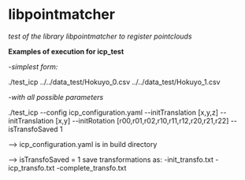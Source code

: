 # libpointmatcher
*test of the library libpointmatcher to register pointclouds*

**Examples of execution for icp_test**

*-simplest form:*

 ./test_icp ../../data_test/Hokuyo_0.csv ../../data_test/Hokuyo_1.csv
 
 *-with all possible parameters*
 
 ./test_icp --config icp_configuration.yaml --initTranslation [x,y,z] --initTranslation [x,y] --initRotation [r00,r01,r02,r10,r11,r12,r20,r21,r22] --isTransfoSaved 1 
 
--> icp_configuration.yaml is in build directory
 
--> isTransfoSaved = 1 save transformations as: 
    -init_transfo.txt
    -icp_transfo.txt
    -complete_transfo.txt
